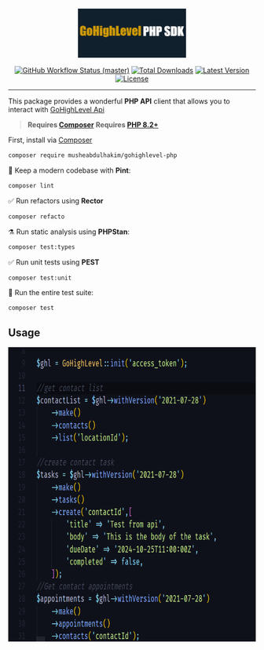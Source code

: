 <p align="center">
    <img src="art/sdk-art.jpg" height="100" alt="GoHighLevel PHP">
    <p align="center">
        <a href="https://github.com/MusheAbdulHakim/gohighlevel-php-sdk/actions"><img alt="GitHub Workflow Status (master)" src="https://github.com/MusheAbdulHakim/gohighlevel-php-sdk/actions/workflows/tests.yml/badge.svg"></a>
        <a href="https://packagist.org/packages/musheabdulhakim/gohighlevel-php"><img alt="Total Downloads" src="https://img.shields.io/packagist/dt/musheabdulhakim/gohighlevel-php"></a>
        <a href="https://packagist.org/packages/musheabdulhakim/gohighlevel-php"><img alt="Latest Version" src="https://img.shields.io/packagist/v/musheabdulhakim/gohighlevel-php"></a>
        <a href="https://packagist.org/packages/musheabdulhakim/gohighlevel-php"><img alt="License" src="https://img.shields.io/packagist/l/musheabdulhakim/gohighlevel-php"></a>
    </p>
</p>

------
This package provides a wonderful **PHP API** client that allows you to interact with [GoHighLevel Api](https://highlevel.stoplight.io/docs/integrations/0443d7d1a4bd0-overview/)


> **Requires [Composer](https://getcomposer.org/)**
> **Requires [PHP 8.2+](https://php.net/releases/)**

First, install via [Composer](https://getcomposer.org/)
```bash
composer require musheabdulhakim/gohighlevel-php
```

🧹 Keep a modern codebase with **Pint**:
```bash
composer lint
```

✅ Run refactors using **Rector**
```bash
composer refacto
```

⚗️ Run static analysis using **PHPStan**:
```bash
composer test:types
```

✅ Run unit tests using **PEST**
```bash
composer test:unit
```

🚀 Run the entire test suite:
```bash
composer test
```


## Usage
<p align="center"><img src="docs/example.png" height="600" alt="GoHighLevel PHP"></p>
